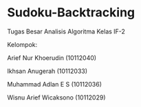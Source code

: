 Sudoku-Backtracking
===================

Tugas Besar Analisis Algoritma
Kelas IF-2

Kelompok:

Arief Nur Khoerudin (10112040)

Ikhsan Anugerah (10112033)

Muhammad Adlan E S (10112036)

Wisnu Arief Wicaksono (10112029)
